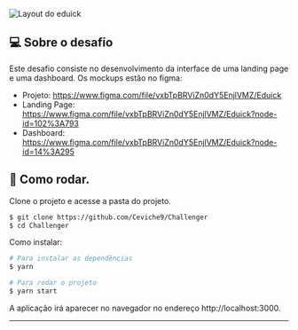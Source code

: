 ![Layout do eduick](https://user-images.githubusercontent.com/83431609/127242827-7d5ed2a5-77a0-447d-aef0-48d0db10781b.png)

## 💻 Sobre o desafio

Este desafio consiste no desenvolvimento da interface de uma landing page e uma dashboard. Os mockups estão no figma:

- Projeto: https://www.figma.com/file/vxbTpBRViZn0dY5EnjlVMZ/Eduick
- Landing Page: https://www.figma.com/file/vxbTpBRViZn0dY5EnjlVMZ/Eduick?node-id=102%3A793
- Dashboard: https://www.figma.com/file/vxbTpBRViZn0dY5EnjlVMZ/Eduick?node-id=14%3A295

## 🚀 Como rodar.

Clone o projeto e acesse a pasta do projeto.

```bash
$ git clone https://github.com/Ceviche9/Challenger
$ cd Challenger
```
Como instalar:
```bash
# Para instalar as dependências
$ yarn

# Para rodar o projeto
$ yarn start
```
A aplicação irá aparecer no navegador no endereço http://localhost:3000.

---
